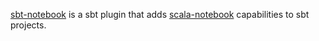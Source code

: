 [sbt-notebook](https://github.com/alexarchambault/sbt-notebook) is a sbt plugin that adds [scala-notebook](https://github.com/Bridgewater/scala-notebook) capabilities to sbt projects.
